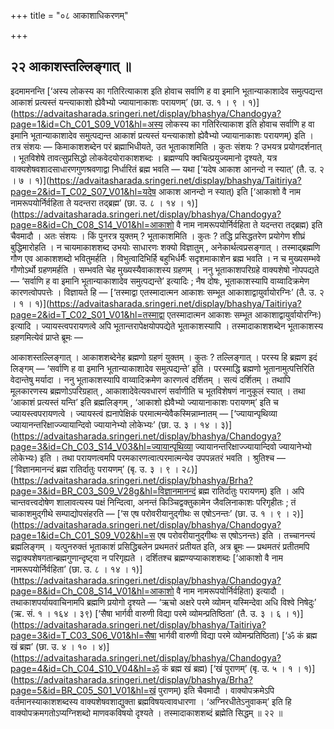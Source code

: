 +++
title = "०८ आकाशाधिकरणम्"

+++

## २२ आकाशस्तल्लिङ्गात् ॥

इदमामनन्ति [‘अस्य लोकस्य का गतिरित्याकाश इति होवाच सर्वाणि ह वा इमानि भूतान्याकाशादेव समुत्पद्यन्त आकाशं प्रत्यस्तं यन्त्याकाशो ह्येवैभ्यो ज्यायानाकाशः परायणम्’ (छा. उ. १ । ९ । १)](https://advaitasharada.sringeri.net/display/bhashya/Chandogya?page=1&id=Ch_C01_S09_V01&hl=अस्य लोकस्य का गतिरित्याकाश इति होवाच सर्वाणि ह वा इमानि भूतान्याकाशादेव समुत्पद्यन्त आकाशं प्रत्यस्तं यन्त्याकाशो ह्येवैभ्यो ज्यायानाकाशः परायणम्) इति । तत्र संशयः — किमाकाशशब्देन परं ब्रह्माभिधीयते, उत भूताकाशमिति । कुतः संशयः ? उभयत्र प्रयोगदर्शनात् । भूतविशेषे तावत्सुप्रसिद्धो लोकवेदयोराकाशशब्दः । ब्रह्मण्यपि क्वचित्प्रयुज्यमानो दृश्यते, यत्र वाक्यशेषवशादसाधारणगुणश्रवणाद्वा निर्धारितं ब्रह्म भवति — यथा [‘यदेष आकाश आनन्दो न स्यात्’ (तै. उ. २ । ७ । १)](https://advaitasharada.sringeri.net/display/bhashya/Taitiriya?page=2&id=T_C02_S07_V01&hl=यदेष आकाश आनन्दो न स्यात्) इति [‘आकाशो वै नाम नामरूपयोर्निर्वहिता ते यदन्तरा तद्ब्रह्म’ (छा. उ. ८ । १४ । १)](https://advaitasharada.sringeri.net/display/bhashya/Chandogya?page=8&id=Ch_C08_S14_V01&hl=आकाशो वै नाम नामरूपयोर्निर्वहिता ते यदन्तरा तद्ब्रह्म) इति चैवमादौ । अतः संशयः । किं पुनरत्र युक्तम् ? भूताकाशमिति । कुतः ? तद्धि प्रसिद्धतरेण प्रयोगेण शीघ्रं बुद्धिमारोहति । न चायमाकाशशब्द उभयोः साधारणः शक्यो विज्ञातुम् , अनेकार्थत्वप्रसङ्गात् । तस्माद्ब्रह्मणि गौण एव आकाशशब्दो भवितुमर्हति । विभुत्वादिभिर्हि बहुभिर्धर्मैः सदृशमाकाशेन ब्रह्म भवति । न च मुख्यसम्भवे गौणोऽर्थो ग्रहणमर्हति । सम्भवति चेह मुख्यस्यैवाकाशस्य ग्रहणम् । ननु भूताकाशपरिग्रहे वाक्यशेषो नोपपद्यते — ‘सर्वाणि ह वा इमानि भूतान्याकाशादेव समुत्पद्यन्ते’ इत्यादिः ; नैष दोषः, भूताकाशस्यापि वाय्वादिक्रमेण कारणत्वोपपत्तेः । विज्ञायते हि — [‘तस्माद्वा एतस्मादात्मन आकाशः सम्भूत आकाशाद्वायुर्वायोरग्निः’ (तै. उ. २ । १ । १)](https://advaitasharada.sringeri.net/display/bhashya/Taitiriya?page=2&id=T_C02_S01_V01&hl=तस्माद्वा एतस्मादात्मन आकाशः सम्भूत आकाशाद्वायुर्वायोरग्निः) इत्यादि । ज्यायस्त्वपरायणत्वे अपि भूतान्तरापेक्षयोपपद्येते भूताकाशस्यापि । तस्मादाकाशशब्देन भूताकाशस्य ग्रहणमित्येवं प्राप्ते ब्रूमः —

आकाशस्तल्लिङ्गात् । आकाशशब्देनेह ब्रह्मणो ग्रहणं युक्तम् । कुतः ? तल्लिङ्गात् । परस्य हि ब्रह्मण इदं लिङ्गम् — ‘सर्वाणि ह वा इमानि भूतान्याकाशादेव समुत्पद्यन्ते’ इति । परस्माद्धि ब्रह्मणो भूतानामुत्पत्तिरिति वेदान्तेषु मर्यादा । ननु भूताकाशस्यापि वाय्वादिक्रमेण कारणत्वं दर्शितम् । सत्यं दर्शितम् । तथापि मूलकारणस्य ब्रह्मणोऽपरिग्रहात् , आकाशादेवेत्यवधारणं सर्वाणीति च भूतविशेषणं नानुकूलं स्यात् । तथा ‘आकाशं प्रत्यस्तं यन्ति’ इति ब्रह्मलिङ्गम् , ‘आकाशो ह्येवैभ्यो ज्यायानाकाशः परायणम्’ इति च ज्यायस्त्वपरायणत्वे । ज्यायस्त्वं ह्यनापेक्षिकं परमात्मन्येवैकस्मिन्नाम्नातम् — [‘ज्यायान्पृथिव्या ज्यायानन्तरिक्षाज्ज्यायान्दिवो ज्यायानेभ्यो लोकेभ्यः’ (छा. उ. ३ । १४ । ३)](https://advaitasharada.sringeri.net/display/bhashya/Chandogya?page=3&id=Ch_C03_S14_V03&hl=ज्यायान्पृथिव्या ज्यायानन्तरिक्षाज्ज्यायान्दिवो ज्यायानेभ्यो लोकेभ्यः) इति । तथा परायणत्वमपि परमकारणत्वात्परमात्मन्येव उपपन्नतरं भवति । श्रुतिश्च — [‘विज्ञानमानन्दं ब्रह्म रातिर्दातुः परायणम्’ (बृ. उ. ३ । ९ । २८)](https://advaitasharada.sringeri.net/display/bhashya/Brha?page=3&id=BR_C03_S09_V28g&hl=विज्ञानमानन्दं ब्रह्म रातिर्दातुः परायणम्) इति । अपि चान्तवत्त्वदोषेण शालावत्यस्य पक्षं निन्दित्वा, अनन्तं किञ्चिद्वक्तुकामेन जैवलिनाकाशः परिगृहीतः ; तं चाकाशमुद्गीथे सम्पाद्योपसंहरति — [‘स एष परोवरीयानुद्गीथः स एषोऽनन्तः’ (छा. उ. १ । ९ । २)](https://advaitasharada.sringeri.net/display/bhashya/Chandogya?page=1&id=Ch_C01_S09_V02&hl=स एष परोवरीयानुद्गीथः स एषोऽनन्तः) इति । तच्चानन्त्यं ब्रह्मलिङ्गम् । यत्पुनरुक्तं भूताकाशं प्रसिद्धिबलेन प्रथमतरं प्रतीयत इति, अत्र ब्रूमः — प्रथमतरं प्रतीतमपि सद्वाक्यशेषगतान्ब्रह्मगुणान्दृष्ट्वा न परिगृह्यते । दर्शितश्च ब्रह्मण्यप्याकाशशब्दः [‘आकाशो वै नाम नामरूपयोर्निर्वहिता’ (छा. उ. ८ । १४ । १)](https://advaitasharada.sringeri.net/display/bhashya/Chandogya?page=8&id=Ch_C08_S14_V01&hl=आकाशो वै नाम नामरूपयोर्निर्वहिता) इत्यादौ । तथाकाशपर्यायवाचिनामपि ब्रह्मणि प्रयोगो दृश्यते — ‘ऋचो अक्षरे परमे व्योमन् यस्मिन्देवा अधि विश्वे निषेदुः’ (ऋ. सं. १ । १६४ । ३९) [‘सैषा भार्गवी वारुणी विद्या परमे व्योमन्प्रतिष्ठिता’ (तै. उ. ३ । ६ । १)](https://advaitasharada.sringeri.net/display/bhashya/Taitiriya?page=3&id=T_C03_S06_V01&hl=सैषा भार्गवी वारुणी विद्या परमे व्योमन्प्रतिष्ठिता) [‘ॐ कं ब्रह्म खं ब्रह्म’ (छा. उ. ४ । १० । ४)](https://advaitasharada.sringeri.net/display/bhashya/Chandogya?page=4&id=Ch_C04_S10_V04&hl=ॐ कं ब्रह्म खं ब्रह्म) [‘खं पुराणम्’ (बृ. उ. ५ । १ । १)](https://advaitasharada.sringeri.net/display/bhashya/Brha?page=5&id=BR_C05_S01_V01&hl=खं पुराणम्) इति चैवमादौ । वाक्योपक्रमेऽपि वर्तमानस्याकाशशब्दस्य वाक्यशेषवशाद्युक्ता ब्रह्मविषयत्वावधारणा । ‘अग्निरधीतेऽनुवाकम्’ इति हि वाक्योपक्रमगतोऽप्यग्निशब्दो माणवकविषयो दृश्यते । तस्मादाकाशशब्दं ब्रह्मेति सिद्धम् ॥ २२ ॥
